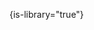 {is-library="true"}

<snippet id="snippet-header">

<include from="Snippets-WorkingInformation.md" element-id="snippet-interim-solution"></include>

</snippet>